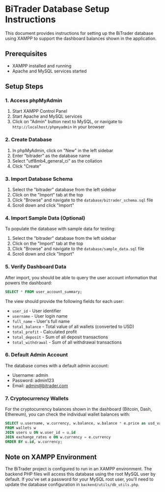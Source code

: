 # BiTrader Database Setup Instructions

This document provides instructions for setting up the BiTrader database using XAMPP to support the dashboard balances shown in the application.

## Prerequisites
- XAMPP installed and running
- Apache and MySQL services started

## Setup Steps

### 1. Access phpMyAdmin
1. Start XAMPP Control Panel
2. Start Apache and MySQL services
3. Click on "Admin" button next to MySQL, or navigate to `http://localhost/phpmyadmin` in your browser

### 2. Create Database
1. In phpMyAdmin, click on "New" in the left sidebar
2. Enter "bitrader" as the database name
3. Select "utf8mb4_general_ci" as the collation
4. Click "Create"

### 3. Import Database Schema
1. Select the "bitrader" database from the left sidebar
2. Click on the "Import" tab at the top
3. Click "Browse" and navigate to the `database/bitrader_schema.sql` file
4. Scroll down and click "Import"

### 4. Import Sample Data (Optional)
To populate the database with sample data for testing:
1. Select the "bitrader" database from the left sidebar
2. Click on the "Import" tab at the top
3. Click "Browse" and navigate to the `database/sample_data.sql` file
4. Scroll down and click "Import"

### 5. Verify Dashboard Data
After import, you should be able to query the user account information that powers the dashboard:
```sql
SELECT * FROM user_account_summary;
```

The view should provide the following fields for each user:
- `user_id` - User identifier
- `username` - User login name
- `full_name` - User's full name
- `total_balance` - Total value of all wallets (converted to USD)
- `total_profit` - Calculated profit
- `total_deposit` - Sum of all deposit transactions
- `total_withdrawal` - Sum of all withdrawal transactions

### 6. Default Admin Account
The database comes with a default admin account:
- Username: admin
- Password: admin123
- Email: admin@bitrader.com

### 7. Cryptocurrency Wallets
For the cryptocurrency balances shown in the dashboard (Bitcoin, Dash, Ethereum), you can check the individual wallet balances with:
```sql
SELECT u.username, w.currency, w.balance, w.balance * e.price as usd_value 
FROM wallets w 
JOIN users u ON w.user_id = u.id
JOIN exchange_rates e ON w.currency = e.currency
ORDER BY u.id, w.currency;
```

## Note on XAMPP Environment
The BiTrader project is configured to run in an XAMPP environment. The backend PHP files will access this database using the root MySQL user by default. If you've set a password for your MySQL root user, you'll need to update the database configuration in `backend/utils/db_utils.php`. 